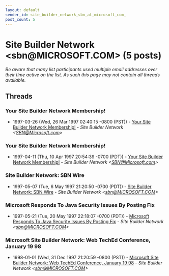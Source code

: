 ```yaml
---
layout: default
sender_id: site_builder_network_sbn_at_microsoft_com_
post_count: 5
---
```


# Site Builder Network <sbn<span>@</span>MICROSOFT.COM> (5 posts)

_Be aware that many list participants used multiple email addresses over their time active on the list. As such this page may not contain all threads available._

## Threads

### Your Site Builder Network Membership!
+ 1997-03-26 (Wed, 26 Mar 1997 02:40:15 -0800 (PST)) - [Your Site Builder Network Membership!](/archive/1997/03/2af0d47528fce8ce2fd34ffa2237a80f024bca90e990a4384b36b4623a8e0e69) - _Site Builder Network \<SBN@Microsoft.com\>_

### Your Site Builder Network Membership!
+ 1997-04-11 (Thu, 10 Apr 1997 20:54:39 -0700 (PDT)) - [Your Site Builder Network Membership!](/archive/1997/04/64dd99dab609b8b7289406f0b24bd03e981813ef00b514ef04b63f9a9e15b099) - _Site Builder Network \<SBN@Microsoft.com\>_

### Site Builder Network: SBN Wire
+ 1997-05-07 (Tue, 6 May 1997 21:20:50 -0700 (PDT)) - [Site Builder Network: SBN Wire](/archive/1997/05/62efd9f506299870d415afb0a04117164d5dbd6c0e915456613fe4fc226de1f7) - _Site Builder Network \<sbn@MICROSOFT.COM\>_

### Microsoft Responds To Java Security Issues By Posting Fix
+ 1997-05-21 (Tue, 20 May 1997 22:18:07 -0700 (PDT)) - [Microsoft Responds To Java Security Issues By Posting Fix](/archive/1997/05/ceff13df759ac70490bce261c5bebc07d258910658779735f371c91d68868e19) - _Site Builder Network \<sbn@MICROSOFT.COM\>_

### Microsoft Site Builder Network: Web TechEd Conference,             January 19 98
+ 1998-01-01 (Wed, 31 Dec 1997 21:20:59 -0800 (PST)) - [Microsoft Site Builder Network: Web TechEd Conference,             January 19 98](/archive/1998/01/dfec6c35a59d6ba3dfb07ccbc65dea743e149e498066fdbbd5cb6a1a6352eae4) - _Site Builder Network \<sbn@MICROSOFT.COM\>_

